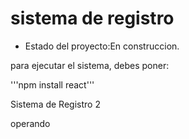 <h1> sistema de registro</h1>

- Estado del proyecto:En construccion.

para ejecutar el sistema, debes poner:

'''npm install react'''

Sistema de Registro 2

operando
